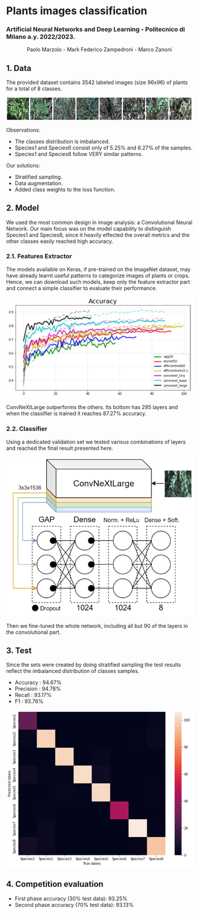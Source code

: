# Plants images classification
### Artificial Neural Networks and Deep Learning - Politecnico di Milano a.y. 2022/2023.
<p align="center">
Paolo Marzolo - Mark Federico Zampedroni - Marco Zanoni
</p>

## 1. Data  
The provided dataset contains 3542 labeled images (size 96x96) of plants for a total of 8 classes.

<p align="center">
<img src="/images/plants.PNG" alt="TF comparison">
</p>

Observations:
- The classes distribution is imbalanced.
- Species1 and Species6 consist only of 5.25% and 6.27% of the samples.
- Species1 and Species8 follow VERY similar patterns.

Our solutions:
- Stratified sampling.
- Data augmentation.
- Added class weights to the loss function.

## 2. Model

We used the most common design in image analysis: a Convolutional Neural Network.
Our main focus was on the model capability to distinguish Species1 and Species8, since it heavily effected the overall metrics and the other classes easily reached high accuracy.

### 2.1. Features  Extractor

The models available on Keras, if pre-trained on the ImageNet dataset, may have already learnt useful patterns to categorize images of plants or crops. 
Hence, we can download such models, keep only the feature extractor part and connect a simple classifier to evaluate their performance.

<p align="center">
<img src="/images/large3.PNG" alt="TF comparison">
</p>

ConvNeXtLarge outperforms the others. Its bottom has 295 layers and when the classifier is trained it reaches 87.27% accuracy.

### 2.2. Classifier

Using a dedicated validation set we tested various combinations of layers and reached the final result presented here.

<p align="center">
<img width="580px" src="/images/structure_with_input.PNG" alt="TF comparison">
</p>

Then we fine-tuned the whole network, including all but 90 of the layers in the convolutional part.

## 3. Test
Since the sets were created by doing stratified sampling the test results reflect the imbalanced distribution of classes samples.

- Accuracy : 94.67%
- Precision : 94.78%
- Recall : 93.17%
- F1 : 93.76%

![image](/images/confusion.PNG)

## 4. Competition evaluation
- First phase accuracy (30% test data): 93.25%
- Second phase accuracy (70% test data): 93.13%
